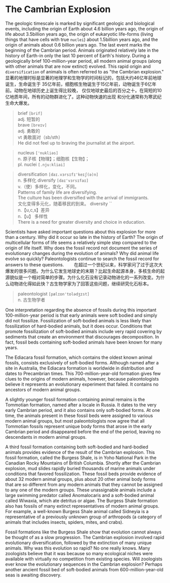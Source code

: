 # The Cambrian Explosion
The geologic timescale is marked by significant geologic and 
biological events, including the origin of Earth about 4.6 
billion years ago, the origin of life about 3.5billion years ago, 
the origin of eukaryotic life-forms (living things that have 
cells with true `nuclei`) about 1.5billion years ago, and the 
origin of animals about 0.6 billion years ago. The last event 
marks the beginning of the Cambrian period. Animals originated 
relatively late in the history of Earth-in only the last 10 
percent of Earth's history. During a geologically brief 
100-million-year period, all modern animal groups (along with other 
animals that are now extinct) evolved. This rapid origin and 
`diversification` of animals is often referred to as "the Cambrian 
explosion."  
显著的地理时标是显著的地理学和生物学的时间标记的，包括大约46亿年前地球诞生，生命诞生于
35亿年前，细胞核生物诞生于15亿年前，动物诞生于6亿年前。动物在地球历史上诞生得比较晚，
仅仅地球史最后的百分之十。在简短的10亿地质年间，所有的动物群进化了。这种动物快速的出现
和分化通常称为寒武纪生命大爆发。
> brief `[brif]`  
> adj. 短暂的  
> brave `[breɪv]`  
> adj. 勇敢的  
> vt 勇敢面对（sb/sth）  
> He did not feel up to braving the journalist at the airport.  

> nucleus `['nukliəs]`  
> n. 原子核【物理】；细胞核【生物】；  
> pl. nuclei `[.nju:kliai]`  

> diversification `[daɪ.vɜrsɪfɪ'keɪʃ(ə)n]`  
> n. 多样化
> diversify `[daɪ'vɜrsɪfaɪ]`  
> v.（使）多样化，变化，不同。  
> Patterns of family life are diversifying.  
> The culture has been diversified with the arrival of immigrants.  
> 文化变得多元化，随着移民的到来。
> diversity ``  
> n.【u,c,s】差异  
> n.【u】 多样性  
> There is a need for greater diversity and choice in education.

Scientists have asked important questions about this explosion for more than a century. Why did it occur so late in the history of Earth? The origin of multicellular forms of life seems a relatively simple step compared to the origin of life itself. Why does the fossil record not document the series of evolutionary changes during the evolution of animals? Why did animal life evolve so quickly? Paleontologists continue to search the fossil record for answers to these questions.
&emsp;&emsp;在超过一个世纪以来，科学家问了过于这次大爆发的很多问题。为什么它发生地球史的末期？比起生命起源本身，多核生命的起源貌似是一个相对简单的步骤。为什么化石没有记录动物进化的一系列改变。为什么动物进化得如此快？古生物学家为了回答这些问题，继续研究化石标本。
> paleontologist `[pælɪɒn'tɒlədʒɪst]`  
> n. 古生物学者  


One interpretation regarding the absence of fossils during this important 100-million-year period is that early animals were soft bodied and simply did not fossilize. Fossilization of soft-bodied animals is less likely than fossilization of hard-bodied animals, but it does occur. Conditions that promote fossilization of soft-bodied animals include very rapid covering by sediments that create an environment that discourages decomposition. In fact, fossil beds containing soft-bodied animals have been known for many years.



The Ediacara fossil formation, which contains the oldest known animal fossils, consists exclusively of soft-bodied forms. Although named after a site in Australia, the Ediacara formation is worldwide in distribution and dates to Precambrian times. This 700-million-year-old formation gives few clues to the origins of modern animals, however, because paleontologists believe it represents an evolutionary experiment that failed. It contains no ancestors of modern animal groups.



A slightly younger fossil formation containing animal remains is the Tommotian formation, named after a locale in Russia. It dates to the very early Cambrian period, and it also contains only soft-bodied forms. At one time, the animals present in these fossil beds were assigned to various modern animal groups, but most paleontologists now agree that all Tommotian fossils represent unique body forms that arose in the early Cambrian period and disappeared before the end of the period, leaving no descendants in modern animal groups.



A third fossil formation containing both soft-bodied and hard-bodied animals provides evidence of the result of the Cambrian explosion. This fossil formation, called the Burgess Shale, is in Yoho National Park in the Canadian Rocky Mountains of British Columbia. Shortly after the Cambrian explosion, mud slides rapidly buried thousands of marine animals under conditions that favored fossilization. These fossil beds provide evidence of about 32 modern animal groups, plus about 20 other animal body forms that are so different from any modern animals that they cannot be assigned to any one of the modern groups. These unassignable animals include a large swimming predator called Anomalocaris and a soft-bodied animal called Wiwaxia, which ate detritus or algae. The Burgess Shale formation also has fossils of many extinct representatives of modern animal groups. For example, a well-known Burgess Shale animal called Sidneyia is a representative of a previously unknown group of arthropods (a category of animals that includes insects, spiders, mites, and crabs).



Fossil formations like the Burgess Shale show that evolution cannot always be thought of as a slow progression. The Cambrian explosion involved rapid evolutionary diversification, followed by the extinction of many unique animals. Why was this evolution so rapid? No one really knows. Many zoologists believe that it was because so many ecological niches were available with virtually no competition from existing species. Will zoologists ever know the evolutionary sequences in the Cambrian explosion? Perhaps another ancient fossil bed of soft-bodied animals from 600-million-year-old seas is awaiting discovery.